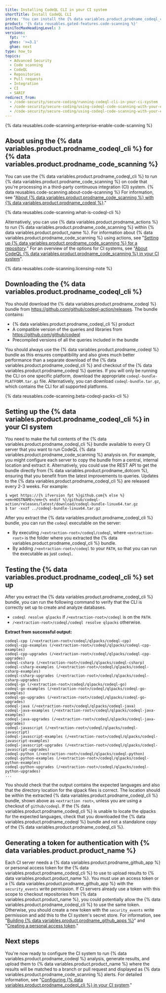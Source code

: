 ```yaml
---
title: Installing CodeQL CLI in your CI system
shortTitle: Install CodeQL CLI
intro: 'You can install the {% data variables.product.prodname_codeql_cli %} and use it to perform {% data variables.product.prodname_codeql %} {% data variables.product.prodname_code_scanning %} in a third-party continuous integration system.'
product: '{% data reusables.gated-features.code-scanning %}'
miniTocMaxHeadingLevel: 3
versions:
  fpt: '*'
  ghes: '>=3.1'
  ghae: next
type: how_to
topics:
  - Advanced Security
  - Code scanning
  - CodeQL
  - Repositories
  - Pull requests
  - Integration
  - CI
  - SARIF
redirect_from:
  - /code-security/secure-coding/running-codeql-cli-in-your-ci-system
  - /code-security/secure-coding/using-codeql-code-scanning-with-your-existing-ci-system/running-codeql-cli-in-your-ci-system
  - /code-security/secure-coding/using-codeql-code-scanning-with-your-existing-ci-system/installing-codeql-cli-in-your-ci-system
---
```

{% data reusables.code-scanning.enterprise-enable-code-scanning %}

## About using the {% data variables.product.prodname_codeql_cli %} for {% data variables.product.prodname_code_scanning %}

You can use the {% data variables.product.prodname_codeql_cli %} to run {% data variables.product.prodname_code_scanning %} on code that you're processing in a third-party continuous integration (CI) system. {% data reusables.code-scanning.about-code-scanning %} For information, see "[About {% data variables.product.prodname_code_scanning %} with {% data variables.product.prodname_codeql %}](/code-security/secure-coding/automatically-scanning-your-code-for-vulnerabilities-and-errors/about-code-scanning-with-codeql)."

{% data reusables.code-scanning.what-is-codeql-cli %}

Alternatively, you can use {% data variables.product.prodname_actions %} to run {% data variables.product.prodname_code_scanning %} within {% data variables.product.product_name %}. For information about {% data variables.product.prodname_code_scanning %} using actions, see "[Setting up {% data variables.product.prodname_code_scanning %} for a repository](/code-security/secure-coding/setting-up-code-scanning-for-a-repository)." For an overview of the options for CI systems, see "[About CodeQL {% data variables.product.prodname_code_scanning %} in your CI system](/code-security/secure-coding/about-codeql-code-scanning-in-your-ci-system)".

{% data reusables.code-scanning.licensing-note %}

## Downloading the {% data variables.product.prodname_codeql_cli %}

You should download the {% data variables.product.prodname_codeql %} bundle from https://github.com/github/codeql-action/releases. The bundle contains:

- {% data variables.product.prodname_codeql_cli %} product
- A compatible version of the queries and libraries from https://github.com/github/codeql
- Precompiled versions of all the queries included in the bundle

You should always use the {% data variables.product.prodname_codeql %} bundle as this ensures compatibility and also gives much better performance than a separate download of the {% data variables.product.prodname_codeql_cli %} and checkout of the {% data variables.product.prodname_codeql %} queries. If you will only be running the CLI on one specific platform, download the appropriate `codeql-bundle-PLATFORM.tar.gz` file. Alternatively, you can download `codeql-bundle.tar.gz`, which contains the CLI for all supported platforms.

{% data reusables.code-scanning.beta-codeql-packs-cli %}

## Setting up the {% data variables.product.prodname_codeql_cli %} in your CI system

You need to make the full contents of the {% data variables.product.prodname_codeql_cli %} bundle available to every CI server that you want to run CodeQL {% data variables.product.prodname_code_scanning %} analysis on. For example, you might configure each server to copy the bundle from a central, internal location and extract it. Alternatively, you could use the REST API to get the bundle directly from {% data variables.product.prodname_dotcom %}, ensuring that you benefit from the latest improvements to queries. Updates to the {% data variables.product.prodname_codeql_cli %} are released every 2-3 weeks. For example:

```shell
$ wget https://{% ifversion fpt %}github.com{% else %}<em>HOSTNAME</em>{% endif %}/github/codeql-action/releases/latest/download/codeql-bundle-linux64.tar.gz
$ tar -xvzf ../codeql-bundle-linux64.tar.gz
```

After you extract the {% data variables.product.prodname_codeql_cli %} bundle, you can run the `codeql` executable on the server:

- By executing `/<extraction-root>/codeql/codeql`, where `<extraction-root>` is the folder where you extracted the {% data variables.product.prodname_codeql_cli %} bundle.
- By adding `/<extraction-root>/codeql` to your `PATH`, so that you can run the executable as just `codeql`.

## Testing the {% data variables.product.prodname_codeql_cli %} set up

After you extract the {% data variables.product.prodname_codeql_cli %} bundle, you can run the following command to verify that the CLI is correctly set up to create and analyze databases.

- `codeql resolve qlpacks` if `/<extraction-root>/codeql` is on the `PATH`.
- `/<extraction-root>/codeql/codeql resolve qlpacks` otherwise.

**Extract from successful output:**
```
codeql-cpp (/<extraction-root>/codeql/qlpacks/codeql-cpp)
codeql-cpp-examples (/<extraction-root>/codeql/qlpacks/codeql-cpp-examples)
codeql-cpp-upgrades (/<extraction-root>/codeql/qlpacks/codeql-cpp-upgrades)
codeql-csharp (/<extraction-root>/codeql/qlpacks/codeql-csharp)
codeql-csharp-examples (/<extraction-root>/codeql/qlpacks/codeql-csharp-examples)
codeql-csharp-upgrades (/<extraction-root>/codeql/qlpacks/codeql-csharp-upgrades)
codeql-go (/<extraction-root>/codeql/qlpacks/codeql-go)
codeql-go-examples (/<extraction-root>/codeql/qlpacks/codeql-go-examples)
codeql-go-upgrades (/<extraction-root>/codeql/qlpacks/codeql-go-upgrades)
codeql-java (/<extraction-root>/codeql/qlpacks/codeql-java)
codeql-java-examples (/<extraction-root>/codeql/qlpacks/codeql-java-examples)
codeql-java-upgrades (/<extraction-root>/codeql/qlpacks/codeql-java-upgrades)
codeql-javascript (/<extraction-root>/codeql/qlpacks/codeql-javascript)
codeql-javascript-examples (/<extraction-root>/codeql/qlpacks/codeql-javascript-examples)
codeql-javascript-upgrades (/<extraction-root>/codeql/qlpacks/codeql-javascript-upgrades)
codeql-python (/<extraction-root>/codeql/qlpacks/codeql-python)
codeql-python-examples (/<extraction-root>/codeql/qlpacks/codeql-python-examples)
codeql-python-upgrades (/<extraction-root>/codeql/qlpacks/codeql-python-upgrades)
...
```

You should check that the output contains the expected languages and also that the directory location for the qlpack files is correct. The location should be within the extracted {% data variables.product.prodname_codeql_cli %} bundle, shown above as `<extraction root>`, unless you are using a checkout of `github/codeql`. If the {% data variables.product.prodname_codeql_cli %} is unable to locate the qlpacks for the expected languages, check that you downloaded the {% data variables.product.prodname_codeql %} bundle and not a standalone copy of the {% data variables.product.prodname_codeql_cli %}.

## Generating a token for authentication with {% data variables.product.product_name %}

Each CI server needs a {% data variables.product.prodname_github_app %} or personal access token for the {% data variables.product.prodname_codeql_cli %} to use to upload results to {% data variables.product.product_name %}. You must use an access token or a {% data variables.product.prodname_github_app %} with the `security_events` write permission. If CI servers already use a token with this scope to checkout repositories from {% data variables.product.product_name %}, you could potentially allow the {% data variables.product.prodname_codeql_cli %} to use the same token. Otherwise, you should create a new token with the `security_events` write permission and add this to the CI system's secret store. For information, see "[Building {% data variables.product.prodname_github_apps %}](/developers/apps/building-github-apps)" and "[Creating a personal access token](/github/authenticating-to-github/creating-a-personal-access-token)."

## Next steps

You're now ready to configure the CI system to run {% data variables.product.prodname_codeql %} analysis, generate results, and upload them to {% data variables.product.product_name %} where the results will be matched to a branch or pull request and displayed as {% data variables.product.prodname_code_scanning %} alerts. For detailed information, see "[Configuring {% data variables.product.prodname_codeql_cli %} in your CI system](/code-security/secure-coding/using-codeql-code-scanning-with-your-existing-ci-system/configuring-codeql-cli-in-your-ci-system)."
